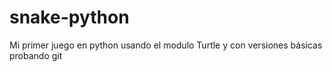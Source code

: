 # snake-python
Mi primer juego en python usando el modulo Turtle y con versiones básicas probando git

